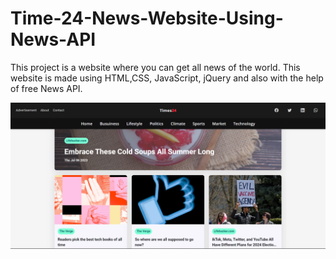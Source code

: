 # Time-24-News-Website-Using-News-API
This project is a website where you can get all news of the world. This website is made using HTML,CSS, JavaScript, jQuery and also with the help of free News API.

![alt text](./img/Screenshot%202023-08-01%20160540.png)
